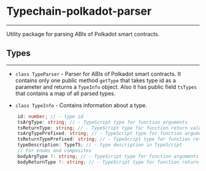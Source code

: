 # Typechain-polkadot-parser

---

Utility package for parsing ABIs of Polkadot smart contracts.

## Types

---

- `class TypeParser` - Parser for ABIs of Polkadot smart contracts. It contains only one public method `getType` that takes type id as a parameter and returns a `TypeInfo` object. Also it has public field `tsTypes` that contains a map of all parsed types.

- `class TypeInfo` - Contains information about a type.

```typescript
	id: number; // - type id
	tsArgType: string; // - TypeScript type for function arguments
	tsReturnType: string; // - TypeScript type for function return value
	tsArgTypePrefixed: string; // - TypeScript type for function arguments with prefix (for imports)
	tsReturnTypePrefixed: string; // - TypeScript type for function return value with prefix (for imports)
	typeDescription: TypeTS; // - type description in TypeScript
	// For enums and composites
	bodyArgType ?: string; // - TypeScript type for function arguments
	bodyReturnType ?: string; // - TypeScript type for function return value
```
